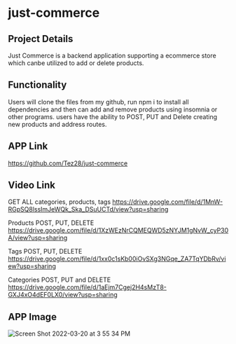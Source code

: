 # just-commerce

## Project Details

Just Commerce is a backend application supporting a ecommerce store which canbe utilized to add or delete products.

## Functionality
Users will clone the files from my github, run npm i to install all dependencies and then can add and remove products
using insomnia or other programs. users have the ability to POST, PUT and Delete creating new products and address routes.

## APP Link
https://github.com/Tez28/just-commerce

## Video Link
GET ALL categories, products, tags
https://drive.google.com/file/d/1MnW-RGpSQ8lssImJeWQk_Ska_DSuUCTd/view?usp=sharing

Products POST, PUT, DELETE
https://drive.google.com/file/d/1XzWEzNrCQMEQWD5zNYJM1gNvW_cyP30A/view?usp=sharing

Tags POST, PUT, DELETE
https://drive.google.com/file/d/1xx0c1sKb00iOvSXg3NGqe_ZA7TqYDbRv/view?usp=sharing

Categories POST, PUT and DELETE
https://drive.google.com/file/d/1aEjm7Cgej2H4sMzT8-GXJ4xO4dEF0LX0/view?usp=sharing

## APP Image

![Screen Shot 2022-03-20 at 3 55 34 PM](https://user-images.githubusercontent.com/92187341/159183560-a7cc746e-e6ca-44f0-a123-ff2bd2f3d117.png)
